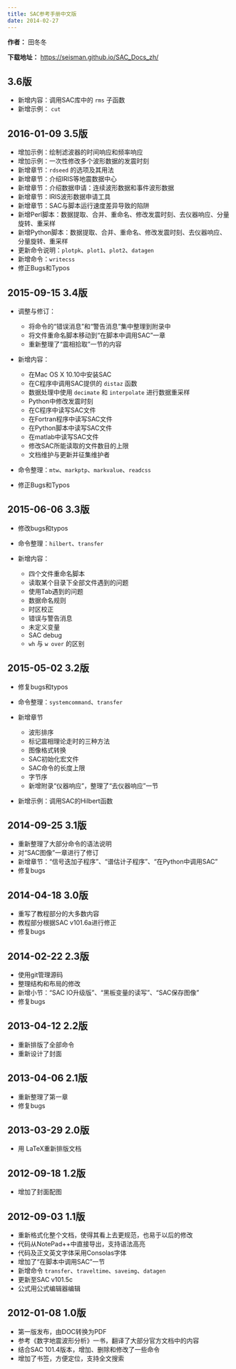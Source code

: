 ```yaml
---
title: SAC参考手册中文版
date: 2014-02-27
---
```


**作者：** 田冬冬

**下载地址：** https://seisman.github.io/SAC_Docs_zh/

## 3.6版

-   新增内容：调用SAC库中的 `rms` 子函数
-   新增示例： `cut`

## 2016-01-09 3.5版

-   增加示例：绘制滤波器的时间响应和频率响应
-   增加示例：一次性修改多个波形数据的发震时刻
-   新增章节：`rdseed` 的选项及其用法
-   新增章节：介绍IRIS等地震数据中心
-   新增章节：介绍数据申请：连续波形数据和事件波形数据
-   新增章节：IRIS波形数据申请工具
-   新增章节：SAC与脚本运行速度差异导致的陷阱
-   新增Perl脚本：数据提取、合并、重命名、修改发震时刻、去仪器响应、分量旋转、重采样
-   新增Python脚本：数据提取、合并、重命名、修改发震时刻、去仪器响应、分量旋转、重采样
-   更新命令说明：`plotpk`、`plot1`、`plot2`、`datagen`
-   新增命令：`writecss`
-   修正Bugs和Typos

## 2015-09-15 3.4版

-   调整与修订：

    -   将命令的“错误消息”和“警告消息”集中整理到附录中
    -   将文件重命名脚本移动到“在脚本中调用SAC”一章
    -   重新整理了“震相拾取”一节的内容

-   新增内容：

    -   在Mac OS X 10.10中安装SAC
    -   在C程序中调用SAC提供的 `distaz` 函数
    -   数据处理中使用 `decimate` 和 `interpolate` 进行数据重采样
    -   Python中修改发震时刻
    -   在C程序中读写SAC文件
    -   在Fortran程序中读写SAC文件
    -   在Python脚本中读写SAC文件
    -   在matlab中读写SAC文件
    -   修改SAC所能读取的文件数目的上限
    -   文档维护与更新并征集维护者

-   命令整理：`mtw`、`markptp`、`markvalue`、`readcss`
-   修正Bugs和Typos

## 2015-06-06 3.3版

-   修改bugs和typos
-   命令整理：`hilbert`、`transfer`
-   新增内容：

    -   四个文件重命名脚本
    -   读取某个目录下全部文件遇到的问题
    -   使用Tab遇到的问题
    -   数据命名规则
    -   时区校正
    -   错误与警告消息
    -   未定义变量
    -   SAC debug
    -   `wh` 与 `w over` 的区别

## 2015-05-02 3.2版

-   修复bugs和typos
-   命令整理：`systemcommand`、`transfer`
-   新增章节

    -   波形排序
    -   标记震相理论走时的三种方法
    -   图像格式转换
    -   SAC初始化宏文件
    -   SAC命令的长度上限
    -   字节序
    -   新增附录“仪器响应”，整理了“去仪器响应”一节

-   新增示例：调用SAC的Hilbert函数

## 2014-09-25 3.1版

-   重新整理了大部分命令的语法说明
-   对“SAC图像”一章进行了修订
-   新增章节：“信号迭加子程序”、“谱估计子程序”、“在Python中调用SAC”
-   修复bugs

## 2014-04-18 3.0版

-   重写了教程部分的大多数内容
-   教程部分根据SAC v101.6a进行修正
-   修复bugs

## 2014-02-22 2.3版

-   使用git管理源码
-   整理结构和布局的修改
-   新增小节：“SAC IO升级版”、“黑板变量的读写”、“SAC保存图像”
-   修复bugs

## 2013-04-12 2.2版

-   重新排版了全部命令
-   重新设计了封面

## 2013-04-06 2.1版

-   重新整理了第一章
-   修复bugs

## 2013-03-29 2.0版

-   用 LaTeX重新排版文档

## 2012-09-18 1.2版

-   增加了封面配图

## 2012-09-03 1.1版

-   重新格式化整个文档，使得其看上去更规范，也易于以后的修改
-   代码从NotePad++中直接导出，支持语法高亮
-   代码及正文英文字体采用Consolas字体
-   增加了“在脚本中调用SAC”一节
-   新增命令 `transfer`、`traveltime`、`saveimg`、`datagen`
-   更新至SAC v101.5c
-   公式用公式编辑器编辑

## 2012-01-08 1.0版

-   第一版发布，由DOC转换为PDF
-   参考《数字地震波形分析》一书，翻译了大部分官方文档中的内容
-   结合SAC 101.4版本，增加、删除和修改了一些命令
-   增加了书签，方便定位，支持全文搜索
